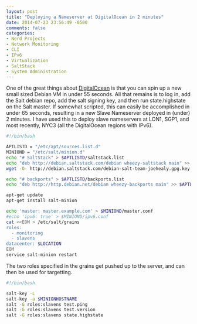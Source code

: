 ```yaml
---
layout: post
title: "Deploying a Nameserver at DigitalOcean in 2 minutes"
date: 2014-07-23 23:56:49 -0500
comments: false
categories: 
- Nerd Projects
- Network Monitoring
- CLI
- IPv6
- Virtualization
- SaltStack
- System Administration
---
```

One of the great things about [DigitalOcean](https://www.digitalocean.com/?refcode=f6432a6e1354) is that you can spin up a new small sized Debian VM in under 55 seconds. All that remains is to log in, add the Salt debian repo, add the salt signing key, and then run state.highstate on the Salt master. If somewhat scripted, this can easily be accomplished in under 65 seconds, resulting in a new Slave Nameserver deployed in (under) 2 minutes. I have used this to deploy slave nameservers at LON1, SGP1, and most recently, NYC3 (all the DigitalOcean regions with IPv6).

<!--more-->

```bash SaltMinionSlaveNSQuickStart.sh
#!/bin/bash

APTLISTD = "/etc/apt/sources.list.d"
MINIOND = "/etc/salt/minion.d"
echo "# SaltStack" > $APTLISTD/saltstack.list
echo "deb http://debian.saltstack.com/debian wheezy-saltstack main" >> $APTLISTD/saltstack.list
wget -O- http://debian.saltstack.com/debian-salt-team-joehealy.gpg.key|apt-key add -

echo "# backports" > $APTLISTD/backports.list
echo "deb http://http.debian.net/debian wheezy-backports main" >> $APTLISTD/backports.list

apt-get update
apt-get install salt-minion

echo 'master: master.example.com' > $MINIOND/master.conf
#echo 'ipv6: true' > $MINIOND/ipv6.conf
cat <<EOM > /etc/salt/grains
roles:
  - monitoring
  - slavens
datacenter: $LOCATION
EOM
service salt-minion restart
```

The two roles specified in the grains get pushed up to the server, and can then be used for targetting.

```bash SaltMasterSlaveNSSetup.sh
#!/bin/bash

salt-key -L
salt-key -a $MINIONHOSTNAME
salt -G roles:slavens test.ping
salt -G roles:slavens test.version
salt -G roles:slavens state.highstate
```

